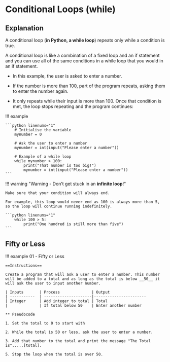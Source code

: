 # Conditional Loops (while)

## Explanation

A conditional loop (__in Python, a while loop__) repeats only while a condition is true. 

A conditional loop is like a combination of a fixed loop and an if statement and you can use all of the same conditions in a while loop that you would in an if statement.

* In this example, the user is asked to enter a number. 

* If the number is more than 100, part of the program repeats, asking them to enter the number again. 

* It only repeats while their input is more than 100. Once that condition is met, the loop stops repeating and the program continues:

!!! example

	```python linenums="1"
		# Initialise the variable
		mynumber = 0
		
		# Ask the user to enter a number
		mynumber = int(input("Please enter a number"))
		
		# Example of a while loop
		while mynumber > 100:
			print("That number is too big!")
			mynumber = int(input("Please enter a number"))
	```

!!! warning "Warning - Don’t get stuck in an __infinite loop__!"

	Make sure that your condition will always end.
	
	For example, this loop would never end as 100 is always more than 5, so the loop will continue running indefinitely.

	```python linenums="1"
		while 100 > 5:
			print("One hundred is still more than five")
	```

## Fifty or Less

!!! example 01 - Fifty or Less

    ==Instructions==

    Create a program that will ask a user to enter a number. This number will be added to a total and as long as the total is below __50__ it will ask the user to input another number.

    | Inputs       | Process              | Output
    | -----------  | ---------------------|-----------------------
    | Integer      | Add integer to total | Total
    |              | If total below 50    | Enter another number

    ** Pseudocode

    1. Set the total to 0 to start with
   
    2. While the total is 50 or less, ask the user to enter a number.
   
    3. Add that number to the total and print the message "The Total is".....[total].
   
    5. Stop the loop when the total is over 50.
	
